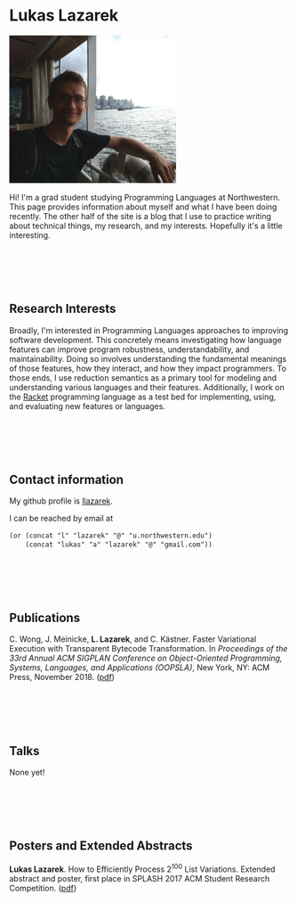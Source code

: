 # Lukas Lazarek

<img src="img/me-hk18.jpg" alt="Me" style="width:300px">

Hi! I'm a grad student studying Programming Languages at Northwestern.
This page provides information about myself and what I have been doing recently.
The other half of the site is a blog that I use to practice writing about technical things, my research, and my interests.
Hopefully it's a little interesting.

<br></br><br></br>

## Research Interests

Broadly, I'm interested in Programming Languages approaches to improving software development.
This concretely means investigating how language features can improve program robustness, understandability, and maintainability.
Doing so involves understanding the fundamental meanings of those features, how they interact, and how they impact programmers.
To those ends, I use reduction semantics as a primary tool for modeling and understanding various languages and their features.
Additionally, I work on the [Racket](https://racket-lang.org/) programming language as a test bed for implementing, using, and evaluating new features or languages.

<br></br><br></br>

## Contact information

My github profile is [llazarek](https://github.com/llazarek).

I can be reached by email at

    (or (concat "l" "lazarek" "@" "u.northwestern.edu")
        (concat "lukas" "a" "lazarek" "@" "gmail.com"))

<br></br><br></br>

## Publications

C. Wong, J. Meinicke, **L. Lazarek**, and C. Kästner. Faster Variational Execution with Transparent Bytecode Transformation. In *Proceedings of the 33rd Annual ACM SIGPLAN Conference on Object-Oriented Programming, Systems, Languages, and Applications (OOPSLA)*, New York, NY: ACM Press, November 2018. ([pdf](https://www.cs.cmu.edu/~ckaestne/pdf/oopsla18.pdf))

<br></br><br></br>

## Talks

None yet!

<br></br><br></br>

## Posters and Extended Abstracts

**Lukas Lazarek**. How to Efficiently Process 2<sup>100</sup> List Variations. Extended abstract and poster, <span class="underline">first place in SPLASH 2017 ACM Student Research Competition</span>. ([pdf](https://llazarek.github.io/docs/splash17_final.pdf))